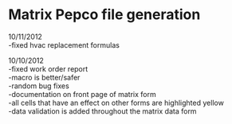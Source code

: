 Matrix Pepco file generation
=============

10/11/2012  
-fixed hvac replacement formulas  
  
10/10/2012  
-fixed work order report  
-macro is better/safer  
-random bug fixes  
-documentation on front page of matrix form  
-all cells that have an effect on other forms are highlighted yellow  
-data validation is added throughout the matrix data form  